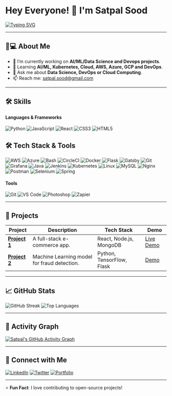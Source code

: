 # Hey Everyone! 👋 I'm Satpal Sood

[![Typing SVG](https://readme-typing-svg.herokuapp.com?font=Fira+Code&size=24&duration=3000&color=00FF00&center=true&vCenter=true&width=800&lines=Welcome+to+my+GitHub+Profile!;AI/ML+Practioner;Open-Source+Contributor;DevOps+Enthusiast)](https://git.io/typing-svg)

---
## 👨💻 About Me
- 🔭 I’m currently working on **AI/ML/Data Science and Devops projects**.
- 🌱 Learning **AI/ML, Kubernetes, Cloud, AWS, Azure, GCP and DevOps**.
- 💬 Ask me about **Data Science, DevOps or Cloud Computing**.
- 📫 Reach me: [satpal.sood@gmail.com](mailto:satpal.sood@gmail.com)

---

## 🛠️ Skills
#### **Languages & Frameworks**
![Python](https://img.shields.io/badge/-Python-3776AB?logo=python&logoColor=white)
![JavaScript](https://img.shields.io/badge/-JavaScript-F7DF1E?logo=javascript&logoColor=black)
![React](https://img.shields.io/badge/-React-61DAFB?logo=react&logoColor=black)
![CSS3](https://img.shields.io/badge/-CSS3-1572B6?logo=css3&logoColor=white)
![HTML5](https://img.shields.io/badge/-HTML5-E34F26?logo=html5&logoColor=white)


## 🛠️ **Tech Stack & Tools**

![AWS](https://img.shields.io/badge/-AWS-232F3E?logo=amazonaws&logoColor=white)
![Azure](https://img.shields.io/badge/-Azure-0078D4?logo=microsoftazure&logoColor=white)
![Bash](https://img.shields.io/badge/-Bash-4EAA25?logo=gnubash&logoColor=white)
![CircleCI](https://img.shields.io/badge/-CircleCI-343434?logo=circleci&logoColor=white)
![Docker](https://img.shields.io/badge/-Docker-2496ED?logo=docker&logoColor=white)
![Flask](https://img.shields.io/badge/-Flask-000000?logo=flask&logoColor=white)
![Gatsby](https://img.shields.io/badge/-Gatsby-663399?logo=gatsby&logoColor=white)
![Git](https://img.shields.io/badge/-Git-F05032?logo=git&logoColor=white)
![Grafana](https://img.shields.io/badge/-Grafana-F46800?logo=grafana&logoColor=white)
![Java](https://img.shields.io/badge/-Java-007396?logo=openjdk&logoColor=white)
![Jenkins](https://img.shields.io/badge/-Jenkins-D24939?logo=jenkins&logoColor=white)
![Kubernetes](https://img.shields.io/badge/-Kubernetes-326CE5?logo=kubernetes&logoColor=white)
![Linux](https://img.shields.io/badge/-Linux-FCC624?logo=linux&logoColor=black)
![MySQL](https://img.shields.io/badge/-MySQL-4479A1?logo=mysql&logoColor=white)
![Nginx](https://img.shields.io/badge/-Nginx-009639?logo=nginx&logoColor=white)
![Postman](https://img.shields.io/badge/-Postman-FF6C37?logo=postman&logoColor=white)
![Selenium](https://img.shields.io/badge/-Selenium-43B02A?logo=selenium&logoColor=white)
![Spring](https://img.shields.io/badge/-Spring-6DB33F?logo=spring&logoColor=white)


#### **Tools**
![Git](https://img.shields.io/badge/-Git-F05032?logo=git&logoColor=white)
![VS Code](https://img.shields.io/badge/-VS%20Code-007ACC?logo=visual-studio-code)
![Photoshop](https://img.shields.io/badge/-Photoshop-31A8FF?logo=adobephotoshop&logoColor=white)
![Zapier](https://img.shields.io/badge/-Zapier-FF4A00?logo=zapier&logoColor=white)

---

## 🚀 Projects
| Project | Description | Tech Stack | Demo |
|---------|-------------|------------|------|
| **[Project 1](https://github.com/yourusername/project1)** | A full-stack e-commerce app. | React, Node.js, MongoDB | [Live Demo](https://yourapp.com) |
| **[Project 2](https://github.com/yourusername/project2)** | Machine Learning model for fraud detection. | Python, TensorFlow, Flask | [Demo](https://yourmlmodel.com) |

---

## 📈 GitHub Stats
![GitHub Streak](https://streak-stats.demolab.com?user=satpalsood&theme=dark&hide_border=true)
![Top Languages](https://github-readme-stats.vercel.app/api/top-langs/?username=satpalsood&layout=compact&theme=dark)

---

## 🌟 Activity Graph
[![Satpal's GitHub Activity Graph](https://github-readme-activity-graph.vercel.app/graph?username=satpalsood&theme=github-dark)](https://github.com/satpalsood)

---

## 🤝 Connect with Me
[![LinkedIn](https://img.shields.io/badge/-LinkedIn-0A66C2?logo=linkedin)](https://linkedin.com/in/satpalsood)
[![Twitter](https://img.shields.io/badge/-Twitter-1DA1F2?logo=twitter)](https://twitter.com/satpalsood)
[![Portfolio](https://img.shields.io/badge/Portfolio-%23000000.svg?logo=react)](https://github.com/satpalsood)

---

⭐ **Fun Fact**: I love contributing to open-source projects!
